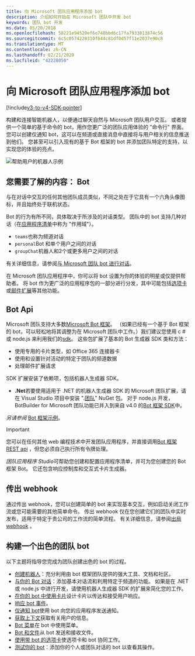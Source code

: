 ```yaml
---
title: 向 Microsoft 团队应用程序添加 bot
description: 介绍如何开始在 Microsoft 团队中开发 bot
keywords: 团队 bot 开发
ms.date: 05/20/2018
ms.openlocfilehash: 58221e94520ef6e748bbd6c17fa7933813874c56
ms.sourcegitcommit: 6c5c0574228310f844c81df0d57f11e2037e90c8
ms.translationtype: MT
ms.contentlocale: zh-CN
ms.lasthandoff: 02/21/2020
ms.locfileid: "42228050"
---
```

# <a name="add-bots-to-microsoft-teams-apps"></a>向 Microsoft 团队应用程序添加 bot

[!include[v3-to-v4-SDK-pointer](~/includes/v3-to-v4-pointer-bots.md)]

构建和连接智能机器人，以便通过聊天自然与 Microsoft 团队用户交互。 或者提供一个简单的基于命令的 bot，用作您更广泛的团队应用体验的 "命令行" 界面。 您可以创建仅通知 bot，这可以在频道或直接消息中直接将与用户相关的信息推送到他们。 您甚至可以引入现有的基于 Bot 框架的 bot 并添加团队特定的支持，以实现您的体验的亮点。

![帮助用户的机器人示例](~/assets/images/bot_example.png)

## <a name="what-you-need-to-know-bots"></a>您需要了解的内容： Bot

与在对话中交互的任何其他团队成员类似，不同之处在于它具有一个六角头像图标，并且始终处于联机状态。

Bot 的行为有所不同，具体取决于所涉及的对话类型。 团队中的 bot 支持几种对话（在[应用程序清单](~/resources/schema/manifest-schema.md)中称为 "作用域"）。

* `teams`也称为频道对话
* `personal`Bot 和单个用户之间的对话
* `groupChat`机器人和2个或更多用户之间的对话

有关详细信息，请参阅[与 Microsoft 团队 bot 进行对话](~/resources/bot-v3/bot-conversations/bots-conversations.md)。

在 Microsoft 团队应用程序中，你可以将 bot 设置为你的体验的明星或仅提供帮助者。 将 bot 作为更广泛的应用程序包的一部分进行分发，其中可能包括[选项卡](~/tabs/what-are-tabs.md)或[邮件扩展](~/messaging-extensions/what-are-messaging-extensions.md)等其他功能。

## <a name="bot-apis"></a>Bot Api

Microsoft 团队支持大多数[Microsoft Bot 框架](https://dev.botframework.com/)。 （如果已经有一个基于 Bot 框架的 bot，可以轻松地将其调整为在 Microsoft 团队中工作。）我们建议您使用 c # 或 node.js 来利用我们的[sdk](/microsoftteams/platform/#pivot=sdk-tools)。 这些包扩展了基本的 Bot 生成器 SDK 类和方法：

* 使用专用的卡片类型，如 Office 365 连接器卡
* 使用和设置针对活动的特定于团队的频道数据
* 处理邮件扩展请求

SDK 扩展安装了依赖项，包括机器人生成器 SDK。

* **.Net**若要使用适用于 .NET 的机器人生成器 SDK 的 Microsoft 团队扩展，请在 Visual Studio 项目中安装 ".[团队](https://www.nuget.org/packages/Microsoft.Bot.Connector.Teams)" NuGet 包。 对于 node.js 开发，BotBuilder for Microsoft 团队功能已并入到来自 v4.0 的[Bot 框架 SDK](https://github.com/microsoft/botframework-sdk)中。

*另请参阅* [Bot 框架示例](https://github.com/Microsoft/BotBuilder-Samples/blob/master/README.md)。

> [!IMPORTANT]
> 您可以在任何其他 web 编程技术中开发团队应用程序，并直接调用[Bot 框架 REST api](/bot-framework/rest-api/bot-framework-rest-overview) ，但您必须自己执行所有令牌处理。

*团队应用程序 Studio*可帮助您创建和配置应用程序清单，并可为您创建您的 Bot 框架 Bot。 它还包含响应控制库和交互式卡片生成器。

## <a name="outgoing-webhooks"></a>传出 webhook

通过传出 webhook，您可以创建简单的 bot 来实现基本交互，例如启动关闭工作流或您可能需要的其他简单命令。 传出 webhook 仅在您创建它们的团队中实时发布，适用于特定于贵公司的工作流的简单流程。 有关详细信息，请参阅[出局 webhook](~/webhooks-and-connectors/how-to/add-outgoing-webhook.md) 。

## <a name="build-a-great-teams-bot"></a>构建一个出色的团队 bot

以下主题将指导您完成为团队创建出色的 bot 的过程。

* [创建机器人](~/resources/bot-v3/bots-create.md)：充分利用由 bot 框架团队提供的强大工具、文档和社区。
* [与你的 Bot 对话](~/resources/bot-v3/bot-conversations/bots-conversations.md)：添加基本对话流和利用特定于频道的功能。 如果是在 .NET 或 node.js 中进行开发，请使用机器人生成器 SDK 的扩展来简化您的工作。
* [在你的 bot 中使用卡片](~/resources/bot-v3/bots-cards.md)设计卡片以传达和接受用户响应。
* [响应 bot 事件](~/resources/bot-v3/bots-notifications.md)。
* [仅通知 bot](~/resources/bot-v3/bots-notification-only.md)使用 bot 向您的应用程序发送通知。
* [获取上下文](~/resources/bot-v3/bots-context.md)获取有关用户的信息。
* [Bot 菜单](~/resources/bot-v3/bots-menus.md)在 bot 中使用菜单。
* [Bot 和文件](~/resources/bot-v3/bots-files.md)从 bot 发送和接收文件。
* [使用带 bot 的选项卡](~/resources/bot-v3/bots-with-tabs.md)使选项卡和 bot 协同工作。
* [测试你的 bot](~/resources/bot-v3/bots-test.md)：添加你的个人或团队对话的 bot 以查看其操作。
